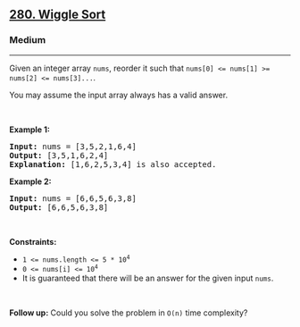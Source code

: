 <h2><a href="https://leetcode.com/problems/wiggle-sort/">280. Wiggle Sort</a></h2><h3>Medium</h3><hr><div><p>Given an integer array <code>nums</code>, reorder it such that <code>nums[0] &lt;= nums[1] &gt;= nums[2] &lt;= nums[3]...</code>.</p>

<p>You may assume the input array always has a valid answer.</p>

<p>&nbsp;</p>
<p><strong class="example">Example 1:</strong></p>

<pre><strong>Input:</strong> nums = [3,5,2,1,6,4]
<strong>Output:</strong> [3,5,1,6,2,4]
<strong>Explanation:</strong> [1,6,2,5,3,4] is also accepted.
</pre>

<p><strong class="example">Example 2:</strong></p>

<pre><strong>Input:</strong> nums = [6,6,5,6,3,8]
<strong>Output:</strong> [6,6,5,6,3,8]
</pre>

<p>&nbsp;</p>
<p><strong>Constraints:</strong></p>

<ul>
	<li><code>1 &lt;= nums.length &lt;= 5 * 10<sup style="">4</sup></code></li>
	<li><code>0 &lt;= nums[i] &lt;= 10<sup style="">4</sup></code></li>
	<li>It is guaranteed that there will be an answer for the given input <code>nums</code>.</li>
</ul>

<p>&nbsp;</p>
<p><strong>Follow up:</strong> Could you solve the problem in <code>O(n)</code> time complexity?</p>
</div>
